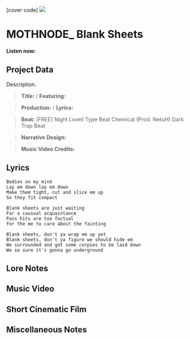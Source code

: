 [cover code] ![](57175019_319474918741616_8502199518755923887_n.jpg)

# MOTHNODE_ Blank Sheets

**Listen now:** 

## Project Data

Description.

> **Title:**  / **Featuring:** 

> **Production:**  / **Lyrics:** 

> **Beat:** [FREE] Night Lovell Type Beat Chemical (Prod. NetuH)  Dark Trap Beat

> **Narrative Design:**

> **Music Video Credits:**


## Lyrics

```
Bodies on my mind
Lay em down lay em down
Make them tight, cut and slice em up
So they fit compact

Blank sheets are just waiting
For a causual acquaintance
Pass hits are too factual
for the me to care about the fainting

Blank sheets, don't ya wrap em up yet
Blank sheets, don't ya figure we should hide em
We surrounded and got some corpses to be laid down
We so sure it's gonna go underground

```

## Lore Notes

## Music Video

## Short Cinematic Film

## Miscellaneous Notes
